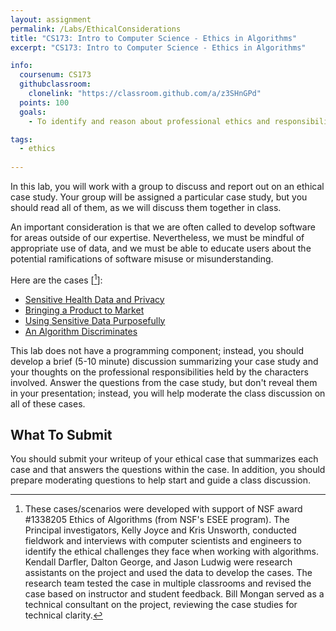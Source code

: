 ```yaml
---
layout: assignment
permalink: /Labs/EthicalConsiderations
title: "CS173: Intro to Computer Science - Ethics in Algorithms"
excerpt: "CS173: Intro to Computer Science - Ethics in Algorithms"

info:
  coursenum: CS173
  githubclassroom:
    clonelink: "https://classroom.github.com/a/z3SHnGPd"
  points: 100
  goals:
    - To identify and reason about professional ethics and responsibilities in software and computing

tags:
  - ethics
 
---
```


In this lab, you will work with a group to discuss and report out on an ethical case study.  Your group will be assigned a particular case study, but you should read all of them, as we will discuss them together in class.

An important consideration is that we are often called to develop software for areas outside of our expertise.  Nevertheless, we must be mindful of appropriate use of data, and we must be able to educate users about the potential ramifications of software misuse or misunderstanding.

Here are the cases \[[^1]\]:

* [Sensitive Health Data and Privacy](https://www.onlineethics.org/44415/sensitive-health-data)
* [Bringing a Product to Market](https://www.onlineethics.org/44407/product-to-market)
* [Using Sensitive Data Purposefully](https://www.onlineethics.org/44237/sensitive-data)
* [An Algorithm Discriminates](https://www.onlineethics.org/Resources/algorithm.aspx?id=44420&sortby=name&dir=asc&tab=teaching-aids)

This lab does not have a programming component; instead, you should develop a brief (5-10 minute) discussion summarizing your case study and your thoughts on the professional responsibilities held by the characters involved.  Answer the questions from the case study, but don't reveal them in your presentation; instead, you will help moderate the class discussion on all of these cases.

## What To Submit
You should submit your writeup of your ethical case that summarizes each case and that answers the questions within the case.  In addition, you should prepare moderating questions to help start and guide a class discussion.

[^1]: These cases/scenarios were developed with support of NSF award #1338205 Ethics of Algorithms (from NSF's ESEE program). The Principal investigators, Kelly Joyce and Kris Unsworth, conducted fieldwork and interviews with computer scientists and engineers to identify the ethical challenges they face when working with algorithms. Kendall Darfler, Dalton George, and Jason Ludwig were research assistants on the project and used the data to develop the cases. The research team tested the case in multiple classrooms and revised the case based on instructor and student feedback.  Bill Mongan served as a technical consultant on the project, reviewing the case studies for technical clarity.
